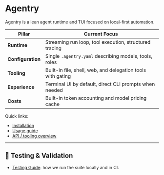 # Agentry

Agentry is a lean agent runtime and TUI focused on local-first automation.

| Pillar            | Current Focus                                              |
| ----------------- | ---------------------------------------------------------- |
| **Runtime**       | Streaming run loop, tool execution, structured tracing     |
| **Configuration** | Single `.agentry.yaml` describing models, tools, roles      |
| **Tooling**       | Built-in file, shell, web, and delegation tools with gating |
| **Experience**    | Terminal UI by default, direct CLI prompts when needed      |
| **Costs**         | Built-in token accounting and model pricing cache           |

Quick links:

- [Installation](install.md)
- [Usage guide](usage.md)
- [API / tooling overview](api.md)
---

## 🧪 Testing & Validation

- [Testing Guide](testing.md): how we run the suite locally and in CI.
